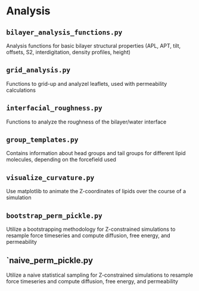 # Analysis
## `bilayer_analysis_functions.py`
Analysis functions for basic bilayer structural properties (APL, APT, tilt, offsets,
S2, interdigitation, density profiles, height)
## `grid_analysis.py`
Functions to grid-up and analyzel leaflets, used with permeability calculations
## `interfacial_roughness.py`
Functions to analyze the roughness of the bilayer/water interface
## `group_templates.py`
Contains information about head groups and tail groups for different lipid molecules,
depending on the forcefield used
## `visualize_curvature.py`
Use matplotlib to animate the Z-coordinates of lipids over the course of a simulation
## `bootstrap_perm_pickle.py`
Utilize a bootstrapping methodology for Z-constrained simulations to resample force timeseries and compute diffusion, free energy, and permeability
## `naive_perm_pickle.py
Utilize a naive statistical sampling for Z-constrained simulations to resample force timeseries and compute diffusion, free energy, and permeability
